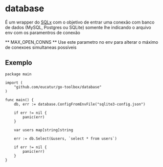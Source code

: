 # database #

É um wrapper do [SQLx](https://github.com/jmoiron/sqlx) com o objetivo de entrar uma conexão com banco de dados (MySQL, Postgres ou SQLite) somente lhe indicando o arquivo env com os paramentros de conexão

** MAX_OPEN_CONNS **
Use este parametro no env para alterar o máximo de conexoes simultaneas possíveis


## Exemplo ##

```code
package main

import (
	"github.com/eucatur/go-toolbox/database"
)

func main() {
	db, err := database.ConfigFromEnvFile("sqlite3-config.json")

	if err != nil {
		panic(err)
	}

	var users map[string]string

	err := db.Select(&users, `select * from users`)

	if err != nil {
		panic(err)
	}
}
```